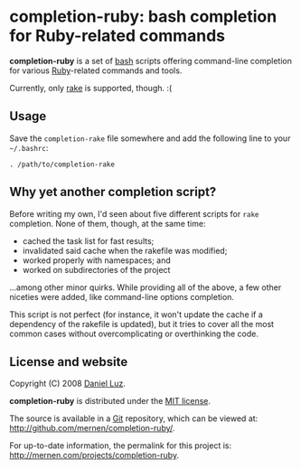 # completion-ruby: bash completion for Ruby-related commands

**completion-ruby** is a set of [bash](http://www.gnu.org/software/bash/)
scripts offering command-line completion for various
[Ruby](http://www.ruby-lang.org/)-related commands and tools.

Currently, only [rake](http://rubyforge.org/projects/rake) is supported,
though. :(

## Usage

Save the `completion-rake` file somewhere and add the following line
to your `~/.bashrc`:

    . /path/to/completion-rake

## Why yet another completion script?

Before writing my own, I'd seen about five different scripts for `rake`
completion. None of them, though, at the same time:

* cached the task list for fast results;
* invalidated said cache when the rakefile was modified;
* worked properly with namespaces; and
* worked on subdirectories of the project

...among other minor quirks. While providing all of the above, a few other
niceties were added, like command-line options completion.

This script is not perfect (for instance, it won't update the cache if
a dependency of the rakefile is updated), but it tries to cover all the
most common cases without overcomplicating or overthinking the code.

## License and website

Copyright (C) 2008 [Daniel Luz](http://mernen.com/).

**completion-ruby** is distributed under the
[MIT license](http://www.opensource.org/licenses/mit-license.php).

The source is available in a [Git](http://git.or.cz/) repository,
which can be viewed at: <http://github.com/mernen/completion-ruby/>.

For up-to-date information, the permalink for this project is:
<http://mernen.com/projects/completion-ruby>.
